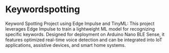 # Keywordspotting
Keyword Spotting Project using Edge Impulse and TinyML: This project leverages Edge Impulse to train a lightweight ML model for recognizing specific keywords. Designed for deployment on Arduino Nano BLE Sense, it features optimized real-time voice detection and can be integrated into IoT applications, assistive devices, and smart home systems.
